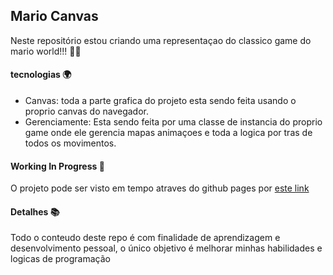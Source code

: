 ## Mario Canvas

Neste repositório estou criando uma representaçao do classico game do mario world!!! 🏃‍♂️

#### tecnologias 🌍

- Canvas: toda a parte grafica do projeto esta sendo feita usando o proprio canvas do navegador.
- Gerenciamente: Esta sendo feita por uma classe de instancia do proprio game onde ele gerencia mapas animaçoes e toda a logica por tras de todos os movimentos.

#### Working In Progress 💫

O projeto pode ser visto em tempo atraves do github pages por [este link](https://robertohortafilho.github.io/mario-canvas/)

#### Detalhes 📚

Todo o conteudo deste repo é com finalidade de aprendizagem e desenvolvimento pessoal, o único objetivo é melhorar minhas habilidades e logicas de programação
